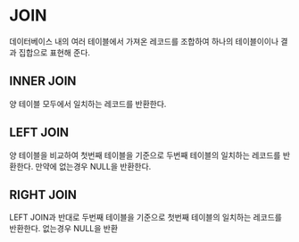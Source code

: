 # JOIN

데이터베이스 내의 여러 테이블에서 가져온 레코드를 조합하여 하나의 테이블이이나 결과 집합으로 표현해 준다.


<h2>INNER JOIN</h2>

양 테이블 모두에서 일치하는 레코드를 반환한다.

<h2>LEFT JOIN</h2>

양 테이블을 비교하여 첫번째 테이블을 기준으로 두번째 테이블의 일치하는 레코드를 반환한다. 만약에 없는경우 NULL을 반환한다.

<h2>RIGHT JOIN</h2>

LEFT JOIN과 반대로 두번째 테이블을 기준으로 첫번째 테이블의 일치하는 레코드를 반환한다. 없는경우 NULL을 반환
